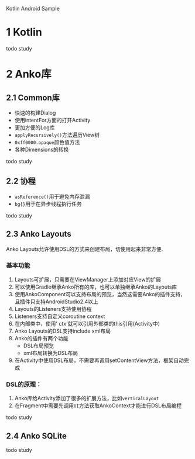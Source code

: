 Kotlin Android Sample

# 1 Kotlin

todo study

# 2 Anko库

## 2.1 Common库

- 快速的构建Dialog
- 使用intentFor方面的打开Activity
- 更加方便的Log库
- `applyRecursively()`方法遍历View树
- `0xff0000.opaque`颜色值方法
- 各种Dimensions的转换

todo study

## 2.2 协程

- `asReference()`用于避免内存泄漏
- `bg{}`用于在异步线程执行任务

todo study

## 2.3 Anko Layouts

Anko Layouts允许使用DSL的方式来创建布局，切使用起来非常方便.

### 基本功能

1. Layouts可扩展，只需要在ViewManager上添加对应View的扩展
2. 可以使用Gradle继承Anko所有的库，也可以单独继承Anko的Layouts库
3. 使用AnkoComponent可以支持布局的预览，当然这需要Anko的插件支持，且插件只支持AndroidStudio2.4以上
4. Layouts的Listeners支持使用协程
5. Listeners支持自定义coroutine context
6. 在内部类中，使用' ctx'就可以引用外部类的this引用(Activity中)
7. Anko Layouts的DSL支持include xml布局
8. Anko的插件有两个功能
    - DSL布局预览
    - xml布局转换为DSL布局
9. 在Activity中使用DSL布局，不需要再调用setContentView方法，框架自动完成

### DSL的原理：

1. Anko库给Activity添加了很多的扩展方法，比如`verticalLayout`
2. 在Fragment中需要先调用`UI`方法获取AnkoContext才能进行DSL布局编程

todo study


## 2.4 Anko SQLite

todo study